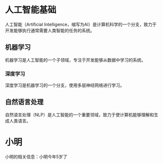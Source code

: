 # 人工智能基础

人工智能（Artificial Intelligence，缩写为AI）是计算机科学的一个分支，致力于开发能够执行通常需要人类智能的任务的系统。

## 机器学习

机器学习是人工智能的一个子领域，专注于开发能够从数据中学习的系统。

### 深度学习

深度学习是机器学习的一个分支，使用多层神经网络进行学习。

## 自然语言处理

自然语言处理（NLP）是人工智能的一个重要领域，致力于使计算机能够理解和生成人类语言。

# 小明
小明的相关信息：小明今年5岁了